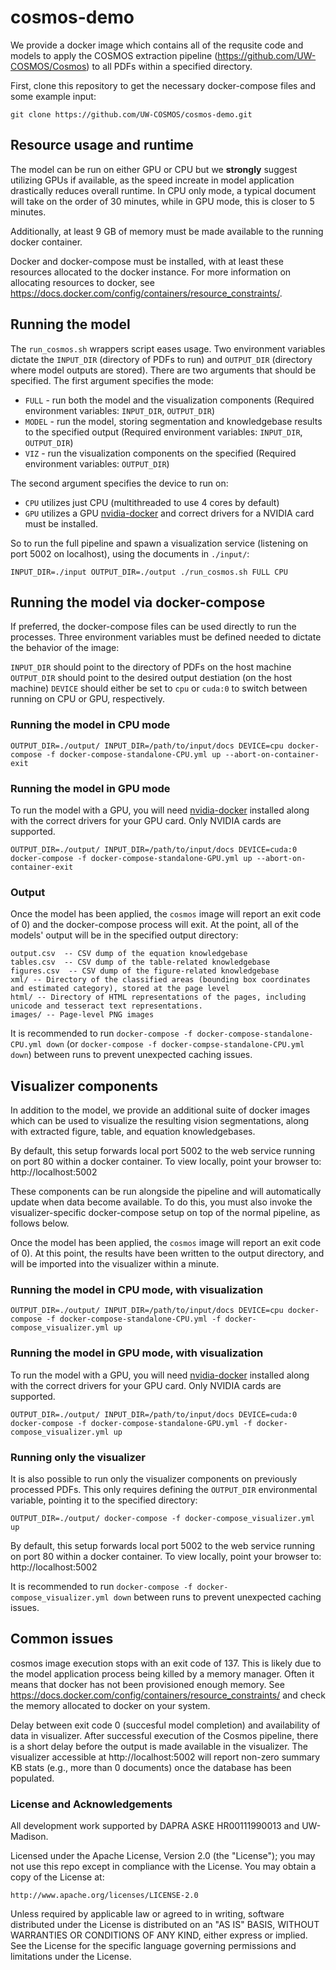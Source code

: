 # cosmos-demo

We provide a docker image which contains all of the requsite code and models to
apply the COSMOS extraction pipeline (https://github.com/UW-COSMOS/Cosmos) to all PDFs within a specified directory.

First, clone this repository to get the necessary docker-compose files and some example input:

`git clone https://github.com/UW-COSMOS/cosmos-demo.git`


## Resource usage and runtime
The model can be run on either GPU or CPU but we **strongly** suggest utilizing GPUs
if available, as the speed increate in model application drastically reduces overall runtime.
In CPU only mode, a typical document will take on the order of 30 minutes, while
in GPU mode, this is closer to 5 minutes.

Additionally, at least 9 GB of memory must be made available to the running docker container.

Docker and docker-compose must be installed, with at least these resources allocated to the docker instance. For more information on allocating resources to docker, see https://docs.docker.com/config/containers/resource_constraints/.

## Running the model
The `run_cosmos.sh` wrappers script eases usage. Two environment variables dictate the `INPUT_DIR` (directory of PDFs to run) and `OUTPUT_DIR` (directory where model outputs are stored). There are two arguments that should be specified. The first argument specifies the mode:

 - `FULL` - run both the model and the visualization components (Required environment variables: `INPUT_DIR`, `OUTPUT_DIR`)
 - `MODEL` - run the model, storing segmentation and knowledgebase results to the specified output (Required environment variables: `INPUT_DIR`, `OUTPUT_DIR`)
 - `VIZ` - run the visualization components on the specified  (Required environment variables: `OUTPUT_DIR`)

The second argument specifies the device to run on:

- `CPU` utilizes just CPU (multithreaded to use 4 cores by default)
- `GPU` utilizes a GPU [nvidia-docker](https://github.com/NVIDIA/nvidia-docker) and correct drivers for a NVIDIA card must be installed.

So to run the full pipeline and spawn a visualization service (listening on port 5002 on localhost), using the documents in `./input/`:

```
INPUT_DIR=./input OUTPUT_DIR=./output ./run_cosmos.sh FULL CPU
```

## Running the model via docker-compose
If preferred, the docker-compose files can be used directly to run the processes.
Three environment variables must be defined needed to dictate the behavior of the image:

`INPUT_DIR` should point to the directory of PDFs on the host machine
`OUTPUT_DIR` should point to the desired output destiation (on the host machine)
`DEVICE` should either be set to `cpu` or `cuda:0` to switch between running on CPU or GPU, respectively.


### Running the model in CPU mode

```
OUTPUT_DIR=./output/ INPUT_DIR=/path/to/input/docs DEVICE=cpu docker-compose -f docker-compose-standalone-CPU.yml up --abort-on-container-exit
```


### Running the model in GPU mode

To run the model with a GPU, you will need [nvidia-docker](https://github.com/NVIDIA/nvidia-docker) installed along with the correct drivers for your GPU card. Only NVIDIA cards are supported.

```
OUTPUT_DIR=./output/ INPUT_DIR=/path/to/input/docs DEVICE=cuda:0 docker-compose -f docker-compose-standalone-GPU.yml up --abort-on-container-exit
```

### Output
Once the model has been applied, the `cosmos` image will report an exit code of 0) and the docker-compose process will exit.
At the point, all of the models' output will be in the specified output directory:

    output.csv  -- CSV dump of the equation knowledgebase
    tables.csv  -- CSV dump of the table-related knowledgebase
    figures.csv  -- CSV dump of the figure-related knowledgebase
    xml/ -- Directory of the classified areas (bounding box coordinates and estimated category), stored at the page level
    html/ -- Directory of HTML representations of the pages, including unicode and tesseract text representations.
    images/ -- Page-level PNG images

It is recommended to run `docker-compose -f docker-compose-standalone-CPU.yml down` (or `docker-compose -f docker-compse-standalone-CPU.yml down`) between runs to prevent unexpected caching issues.

## Visualizer components

In addition to the model, we provide an additional suite of docker images which
can be used to visualize the resulting vision segmentations, along with
extracted figure, table, and equation knowledgebases.

By default, this setup forwards local port 5002 to the web service running on port 80 within a docker container. To view locally, point your browser to: http://localhost:5002

These components can be run alongside the pipeline and will automatically update when data become available.
To do this, you must also invoke the visualizer-specific docker-compose setup on top of the normal pipeline, as follows below.

Once the model has been applied, the `cosmos` image will report an exit code of 0). At this point, the results have been written to the output directory, and will be imported into the visualizer within a minute.


### Running the model in CPU mode, with visualization

```
OUTPUT_DIR=./output/ INPUT_DIR=/path/to/input/docs DEVICE=cpu docker-compose -f docker-compose-standalone-CPU.yml -f docker-compose_visualizer.yml up 
```


### Running the model in GPU mode, with visualization

To run the model with a GPU, you will need [nvidia-docker](https://github.com/NVIDIA/nvidia-docker) installed along with the correct drivers for your GPU card. Only NVIDIA cards are supported.

```
OUTPUT_DIR=./output/ INPUT_DIR=/path/to/input/docs DEVICE=cuda:0 docker-compose -f docker-compose-standalone-GPU.yml -f docker-compose_visualizer.yml up 
```

### Running only the visualizer

It is also possible to run only the visualizer components on previously processed PDFs. This only requires defining the `OUTPUT_DIR` environmental variable, pointing it to the specified directory:

```
OUTPUT_DIR=./output/ docker-compose -f docker-compose_visualizer.yml up
```

By default, this setup forwards local port 5002 to the web service running on port 80 within a docker container. To view locally, point your browser to: http://localhost:5002

It is recommended to run `docker-compose -f docker-compose_visualizer.yml down` between runs to prevent unexpected caching issues.

## Common issues

cosmos image execution stops with an exit code of 137.
    This is likely due to the model application process being killed by a memory manager. Often it means that docker has not been provisioned enough memory. See https://docs.docker.com/config/containers/resource_constraints/ and check the memory allocated to docker on your system.

Delay between exit code 0 (succesful model completion) and availability of data in visualizer.
After successful execution of the Cosmos pipeline, there is a short delay before the output is made available in the visualizer. The visualizer accessible at http://localhost:5002 will report non-zero summary KB stats (e.g., more than 0 documents) once the database has been populated.

### License and Acknowledgements
All development work supported by DAPRA ASKE HR00111990013 and UW-Madison.

Licensed under the Apache License, Version 2.0 (the "License");
you may not use this repo except in compliance with the License.
You may obtain a copy of the License at:

    http://www.apache.org/licenses/LICENSE-2.0

Unless required by applicable law or agreed to in writing, software
distributed under the License is distributed on an "AS IS" BASIS,
WITHOUT WARRANTIES OR CONDITIONS OF ANY KIND, either express or implied.
See the License for the specific language governing permissions and
limitations under the License.
